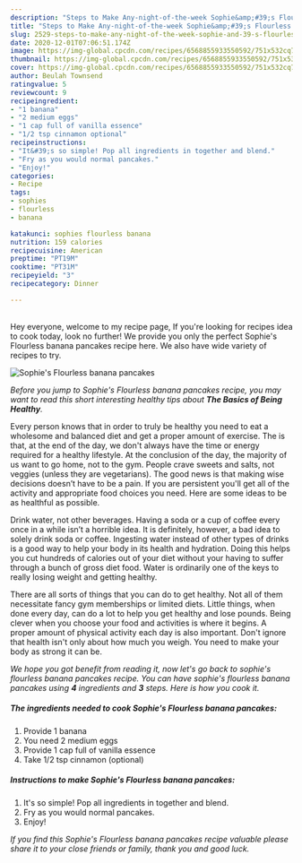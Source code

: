 ```yaml
---
description: "Steps to Make Any-night-of-the-week Sophie&amp;#39;s Flourless banana pancakes"
title: "Steps to Make Any-night-of-the-week Sophie&amp;#39;s Flourless banana pancakes"
slug: 2529-steps-to-make-any-night-of-the-week-sophie-and-39-s-flourless-banana-pancakes
date: 2020-12-01T07:06:51.174Z
image: https://img-global.cpcdn.com/recipes/6568855933550592/751x532cq70/sophies-flourless-banana-pancakes-recipe-main-photo.jpg
thumbnail: https://img-global.cpcdn.com/recipes/6568855933550592/751x532cq70/sophies-flourless-banana-pancakes-recipe-main-photo.jpg
cover: https://img-global.cpcdn.com/recipes/6568855933550592/751x532cq70/sophies-flourless-banana-pancakes-recipe-main-photo.jpg
author: Beulah Townsend
ratingvalue: 5
reviewcount: 9
recipeingredient:
- "1 banana"
- "2 medium eggs"
- "1 cap full of vanilla essence"
- "1/2 tsp cinnamon optional"
recipeinstructions:
- "It&#39;s so simple! Pop all ingredients in together and blend."
- "Fry as you would normal pancakes."
- "Enjoy!"
categories:
- Recipe
tags:
- sophies
- flourless
- banana

katakunci: sophies flourless banana 
nutrition: 159 calories
recipecuisine: American
preptime: "PT19M"
cooktime: "PT31M"
recipeyield: "3"
recipecategory: Dinner

---
```

<br>
Hey everyone, welcome to my recipe page, If you're looking for recipes idea to cook today, look no further! We provide you only the perfect Sophie&#39;s Flourless banana pancakes recipe here. We also have wide variety of recipes to try.
<br>


![Sophie&#39;s Flourless banana pancakes](https://img-global.cpcdn.com/recipes/6568855933550592/751x532cq70/sophies-flourless-banana-pancakes-recipe-main-photo.jpg)

<i>Before you jump to Sophie&#39;s Flourless banana pancakes recipe, you may want to read this short interesting healthy tips about <strong>The Basics of Being Healthy</strong>.</i>

Every person knows that in order to truly be healthy you need to eat a wholesome and balanced diet and get a proper amount of exercise. The  is that, at the end of the day, we don't always have the time or energy required for a healthy lifestyle. At the conclusion of the day, the majority of us want to go home, not to the gym. People crave sweets and salts, not veggies (unless they are vegetarians). The good news is that making wise decisions doesn’t have to be a pain. If you are persistent you'll get all of the activity and appropriate food choices you need. Here are some ideas to be as healthful as possible.

Drink water, not other beverages. Having a soda or a cup of coffee every once in a while isn’t a horrible idea. It is definitely, however, a bad idea to solely drink soda or coffee. Ingesting water instead of other types of drinks is a good way to help your body in its health and hydration. Doing this helps you cut hundreds of calories out of your diet without your having to suffer through a bunch of gross diet food. Water is ordinarily one of the keys to really losing weight and getting healthy.

There are all sorts of things that you can do to get healthy. Not all of them necessitate fancy gym memberships or limited diets. Little things, when done every day, can do a lot to help you get healthy and lose pounds. Being clever when you choose your food and activities is where it begins. A proper amount of physical activity each day is also important. Don't ignore that health isn't only about how much you weigh. You need to make your body as strong it can be. 


<i>We hope you got benefit from reading it, now let's go back to sophie&#39;s flourless banana pancakes recipe. You can have sophie&#39;s flourless banana pancakes using <strong>4</strong> ingredients and <strong>3</strong> steps. Here is how you cook it.
</i>

##### The ingredients needed to cook Sophie&#39;s Flourless banana pancakes:

1. Provide 1 banana
1. You need 2 medium eggs
1. Provide 1 cap full of vanilla essence
1. Take 1/2 tsp cinnamon (optional)


##### Instructions to make Sophie&#39;s Flourless banana pancakes:

1. It&#39;s so simple! Pop all ingredients in together and blend.
1. Fry as you would normal pancakes.
1. Enjoy!


<i>If you find this Sophie&#39;s Flourless banana pancakes recipe valuable please share it to your close friends or family, thank you and good luck.</i>
